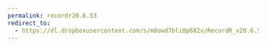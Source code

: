 ```yaml
---
permalink: recordr20.6.53
redirect_to:
  - https://dl.dropboxusercontent.com/s/m8owd7bli0p682v/RecordR_v20.6.53_MacOS10.13%2B.dmg?dl=0
---
```

